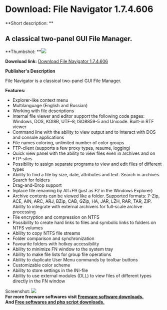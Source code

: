 # Download: File Navigator 1.7.4.606

**Short description: **

## A classical two-panel GUI File Manager.

  
**Thumbshot: **![](http://www.freewarefiles.com/screenshot/filenavgtr1_md.jpg)   
  
**Download link:** [Download File Navigator 1.7.4.606](http://freesoftwares.boysofts.com/File-Navigator_program_65708.html)  
  

**Publisher's Description**  
  

File Navigator is a classical two-panel GUI File Manager.

**Features:**

  * Explorer-like context menu 
  * Multilanguage (English and Russian) 
  * Working with file descriptions 
  * Internal file viewer and editor support the following code pages: Windows, DOS, KOI8R, UTF-8, ISO8859-5 and Unicode. Built-in RTF viewer 
  * Command line with the ability to view output and to interact with DOS and console applications 
  * File names coloring, unlimited number of color groups 
  * FTP-client (supports a few proxy types, resume, logging) 
  * Quick view panel with the ability to view files even in archives and on FTP-sites 
  * Possibility to assign separate programs to view and edit files of different types 
  * Ability to find a file by size, date, attributes and text. Search in archives. Search for folders 
  * Drag-and-Drop support 
  * Inplace file renaming by Alt+F9 (just as F2 in the Windows Explorer) 
  * Archive contents can be viewed like a folder. Supported formats: 7-Zip, ACE, AIN, ARC, ARJ, BZip, CAB, GZip, HA, JAR, LZH, RAR, TAR, ZIP. Ability to integrate with external archivers for full-scale archive processing 
  * File encryption and compression on NTFS 
  * Possibility to create hard links to files and symbolic links to folders on NTFS volumes 
  * Ability to copy NTFS file streams 
  * Folder comparison and synchronization 
  * Favourite folders with hotkey accessibility 
  * Ability to minimize FN window to the system tray 
  * Ability to make file lists for group file operations 
  * Ability to duplicate User Menu commands by toolbar buttons 
  * Customizable color scheme 
  * Ability to store settings in the INI-file 
  * Ability to use external modules (DLL) to view files of different types directly in the FN window 

  
  
Screenshot: ![](http://www.freewarefiles.com/screenshot/filenavgtr1.jpg)  
**For more freeware softwares visit [Freeware software downloads.](http://freesoftwares.boysofts.com/)**   
**And [Free softwares and php script downloads.](http://www.boysofts.com/)**

